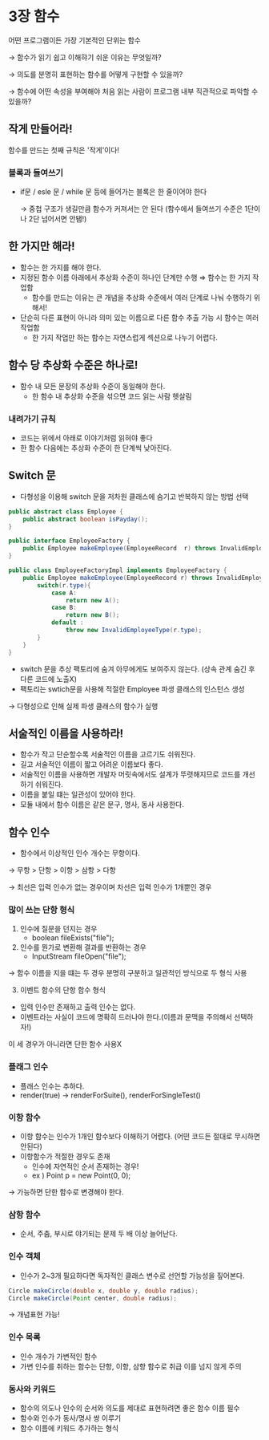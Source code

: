 # 3장 함수

어떤 프로그램이든 가장 기본적인 단위는 함수

→ 함수가 읽기 쉽고 이해햐기 쉬운 이유는 무엇일까?

→ 의도를 분명히 표현하는 함수를 어떻게 구현할 수 있을까?

→ 함수에 어떤 속성을 부여해야 처음 읽는 사람이 프로그램 내부 직관적으로 파악할 수 있을까?

## 작게 만들어라!

함수를 만드는 첫째 규칙은 '작게'이다!

### 블록과 들여쓰기

- if문 / esle 문 / while 문 등에 들어가는 블록은 한 줄이어야 한다

    → 중첩 구조가 생길만큼 함수가 커져서는 안 된다
    (함수에서 들여쓰기 수준은 1단이나 2단 넘어서면 안됌!)

## 한 가지만 해라!

- 함수는 한 가지를 해야 한다.
- 지정된 함수 이름 아래에서 추상화 수준이 하나인 단계만 수행 ⇒ 함수는 한 가지 작업함
    - 함수를 만드는 이유는 큰 개념을 추상화 수준에서 여러 단계로 나눠 수행하기 위해서!
- 단순히 다른 표현이 아니라 의미 있는 이름으로 다른 함수 추출 가능 시 함수는 여러 작업함
    - 한 가지 작업만 하는 함수는 자연스럽게 섹션으로 나누기 어렵다.

## 함수 당 추상화 수준은 하나로!

- 함수 내 모든 문장의 추상화 수준이 동일해야 한다.
    - 한 함수 내 추상화 수준을 섞으면 코드 읽는 사람 헷살림

### 내려가기 규칙

- 코드는 위에서 아래로 이야기처럼 읽혀야 좋다
- 한 함수 다음에는 추상화 수준이 한 단계씩 낮아진다.

## Switch 문

- 다형성을 이용해 switch 문을 저차원 클래스에 숨기고 반복하지 않는 방법 선택

```java
public abstract class Employee {
	public abstract boolean isPayday();
}

public interface EmployeeFactory {
	public Employee makeEmployee(EmployeeRecord  r) throws InvalidEmployeeType;
}

public class EmployeeFactoryImpl implements EmployeeFactory {
	public Employee makeEmployee(EmployeeRecord r) throws InvalidEmployeeType {
		switch(r.type){
			case A:
				return new A();
			case B:
				return new B();
			default :
				throw new InvalidEmployeeType(r.type);
		}
	}
}
```

- switch 문을 추상 팩토리에 숨겨 아무에게도 보여주지 않는다.
(상속 관계 숨긴 후 다른 코드에 노출X)
- 팩토리는 swtich문을 사용해 적절한 Employee 파생 클래스의 인스턴스 생성

→ 다형성으로 인해 실제 파생 클래스의 함수가 실행

## 서술적인 이름을 사용하라!

- 함수가 작고 단순할수록 서술적인 이름을 고르기도 쉬워진다.
- 길고 서술적인 이름이 짧고 어려운 이름보다 좋다.
- 서술적인 이름을 사용하면 개발자 머릿속에서도 설계가 뚜렷해지므로 코드를 개선하기 쉬워진다.
- 이름을 붙일 떄는 일관성이 있어야 한다.
- 모듈 내에서 함수 이름은 같은 문구, 명사, 동사 사용한다.

## 함수 인수

- 함수에서 이상적인 인수 개수는 무항이다.

→ 무항 > 단항 > 이항 > 삼항 > 다항

→ 최선은 입력 인수가 없는 경우이며 차선은 입력 인수가 1개뿐인 경우

### 많이 쓰는 단항 형식

1. 인수에 질문을 던지는 경우
    - boolean fileExists("file");
2. 인수를 뭔가로 변환해 결과를 반환하는 경우
    - InputStream fileOpen("file");

→ 함수 이름을 지을 떄는 두 경우 분명히 구분하고 일관적인 방식으로 두 형식 사용

3. 이벤트 함수의 단항 함수 형식

- 입력 인수만 존재하고 출력 인수는 없다.
- 이벤트라는 사실이 코드에 명확히 드러나야 한다.(이름과 문맥을 주의해서 선택하자!)

이 세 경우가 아니라면 단한 함수 사용X

### 플래그 인수

- 플래스 인수는 추하다.
- render(true) → renderForSuite(), renderForSingleTest()

### 이항 함수

- 이항 함수는 인수가 1개인 함수보다 이해하기 어렵다. (어떤 코드든 절대로 무시하면 안된다)
- 이항함수가 적절한 경우도 존재
    - 인수에 자연적인 순서 존재하는 경우!
    - ex ) Point p = new Point(0, 0);

→ 가능하면 단한 함수로 변경해야 한다.

### 삼항 함수

- 순서, 주춤, 부시로 야기되는 문제 두 배 이상 늘어난다.

### 인수 객체

- 인수가 2~3개 필요하다면 독자적인 클래스 변수로 선언할 가능성을 짚어본다.

```java
Circle makeCircle(double x, double y, double radius);
Circle makeCircle(Point center, double radius);
```

→ 개념표현 가능!

### 인수 목록

- 인수 개수가 가변적인 함수
- 가변 인수를 취하는 함수는 단항, 이항, 삼항 함수로 취급 이를 넘지 않게 주의

### 동사와 키워드

- 함수의 의도나 인수의 순서와 의도를 제대로 표현하려면 좋은 함수 이름 필수
- 함수와 인수가 동사/명사 쌍 이루기
- 함수 이름에 키워드 추가하는 형식